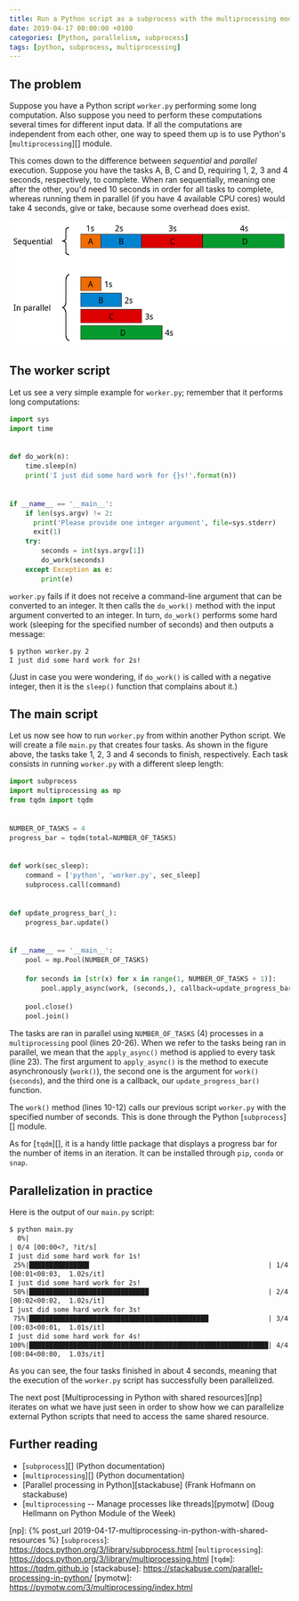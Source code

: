 ```yaml
---
title: Run a Python script as a subprocess with the multiprocessing module
date: 2019-04-17 00:00:00 +0100
categories: [Python, parallelism, subprocess]
tags: [python, subprocess, multiprocessing]
---
```


## The problem

Suppose you have a Python script `worker.py` performing some long computation. Also suppose you need to perform these computations several times for different input data. If all the computations are independent from each other, one way to speed them up is to use Python's [`multiprocessing`][] module.

This comes down to the difference between _sequential_ and _parallel_ execution. Suppose you have the tasks A, B, C and D, requiring 1, 2, 3 and 4 seconds, respectively, to complete. When ran sequentially, meaning one after the other, you'd need 10 seconds in order for all tasks to complete, whereas running them in parallel (if you have 4 available CPU cores) would take 4 seconds, give or take, because some overhead does exist.

![sequential vs parallel execution](/assets/img/posts/seq_vs_parallel.png)

## The worker script

Let us see a very simple example for `worker.py`; remember that it performs long computations:

```python
import sys
import time


def do_work(n):
    time.sleep(n)
    print('I just did some hard work for {}s!'.format(n))
    

if __name__ == '__main__':
    if len(sys.argv) != 2:
      print('Please provide one integer argument', file=sys.stderr)
      exit(1)
    try:
        seconds = int(sys.argv[1])
        do_work(seconds)
    except Exception as e:
        print(e)    
```

`worker.py` fails if it does not receive a command-line argument that can be converted to an integer. It then calls the `do_work()` method with the input argument converted to an integer. In turn, `do_work()` performs some hard work (sleeping for the specified number of seconds) and then outputs a message:

```
$ python worker.py 2
I just did some hard work for 2s!
```

(Just in case you were wondering, if `do_work()` is called with a negative integer, then it is the `sleep()` function that complains about it.)

## The main script

Let us now see how to run `worker.py` from within another Python script. We will create a file `main.py` that creates four tasks. As shown in the figure above, the tasks take 1, 2, 3 and 4 seconds to finish, respectively. Each task consists in running `worker.py` with a different sleep length:

```python
import subprocess
import multiprocessing as mp
from tqdm import tqdm


NUMBER_OF_TASKS = 4
progress_bar = tqdm(total=NUMBER_OF_TASKS)


def work(sec_sleep):
    command = ['python', 'worker.py', sec_sleep]
    subprocess.call(command)


def update_progress_bar(_):
    progress_bar.update()


if __name__ == '__main__':
    pool = mp.Pool(NUMBER_OF_TASKS)

    for seconds in [str(x) for x in range(1, NUMBER_OF_TASKS + 1)]:
        pool.apply_async(work, (seconds,), callback=update_progress_bar)

    pool.close()
    pool.join()

```
The tasks are ran in parallel using `NUMBER_OF_TASKS` (4) processes in a `multiprocessing` pool (lines 20-26). When we refer to the tasks being ran in parallel, we mean that the `apply_async()` method is applied to every task (line 23). The first argument to `apply_async()` is the method to execute asynchronously (`work()`), the second one is the argument for `work()` (`seconds`), and the third one is a callback, our `update_progress_bar()` function. 

The `work()` method (lines 10-12) calls our previous script `worker.py` with the specified number of seconds. This is done through the Python [`subprocess`][] module.

As for [`tqdm`][], it is a handy little package that displays a progress bar for the number of items in an iteration. It can be installed through `pip`, `conda` or `snap`.

## Parallelization in practice

Here is the output of our `main.py` script:

```
$ python main.py 
  0%|                                                                    | 0/4 [00:00<?, ?it/s]
I just did some hard work for 1s!
 25%|███████████████                                             | 1/4 [00:01<00:03,  1.02s/it]
I just did some hard work for 2s!
 50%|██████████████████████████████                              | 2/4 [00:02<00:02,  1.02s/it]
I just did some hard work for 3s!
 75%|█████████████████████████████████████████████               | 3/4 [00:03<00:01,  1.01s/it]
I just did some hard work for 4s!
100%|████████████████████████████████████████████████████████████| 4/4 [00:04<00:00,  1.03s/it]
```

As you can see, the four tasks finished in about 4 seconds, meaning that the execution of the `worker.py` script has successfully been parallelized.

The next post [Multiprocessing in Python with shared resources][np] iterates on what we have just seen in order to show how we can parallelize external Python scripts that need to access the same shared resource.

## Further reading

* [`subprocess`][] (Python documentation)
* [`multiprocessing`][] (Python documentation)
* [Parallel processing in Python][stackabuse] (Frank Hofmann on stackabuse)
* [`multiprocessing` -- Manage processes like threads][pymotw] (Doug Hellmann on Python Module of the Week)


<!-- links -->

[np]: {% post_url 2019-04-17-multiprocessing-in-python-with-shared-resources %}
[`subprocess`]: https://docs.python.org/3/library/subprocess.html
[`multiprocessing`]: https://docs.python.org/3/library/multiprocessing.html
[`tqdm`]: https://tqdm.github.io
[stackabuse]: https://stackabuse.com/parallel-processing-in-python/
[pymotw]: https://pymotw.com/3/multiprocessing/index.html